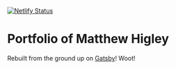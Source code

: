 [![Netlify Status](https://api.netlify.com/api/v1/badges/c2eec5d5-74a5-44cd-869c-641ed37d8270/deploy-status)](https://app.netlify.com/sites/dazzling-minsky-dae62b/deploys)

# Portfolio of Matthew Higley

Rebuilt from the ground up on [Gatsby](https://www.gatsbyjs.org/)! Woot!
